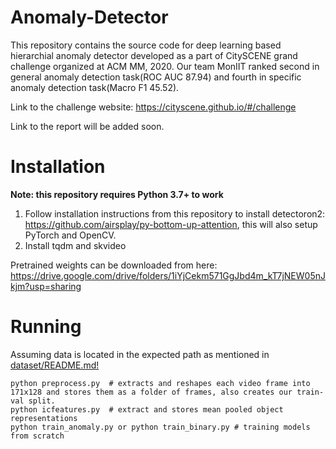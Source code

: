 # Anomaly-Detector
This repository contains the source code for deep learning based hierarchial anomaly detector developed as a part of CitySCENE grand challenge organized at ACM MM, 2020. Our team MonIIT ranked second in general anomaly detection task(ROC AUC 87.94) and fourth in specific anomaly detection task(Macro F1 45.52).

Link to the challenge website: https://cityscene.github.io/#/challenge

Link to the report will be added soon.

# Installation
**Note: this repository requires Python 3.7+ to work**
1. Follow installation instructions from this repository to install detectoron2: https://github.com/airsplay/py-bottom-up-attention, this will also setup PyTorch and OpenCV.
2. Install tqdm and skvideo

Pretrained weights can be downloaded from here: https://drive.google.com/drive/folders/1iYjCekm571GgJbd4m_kT7jNEW05nJkjm?usp=sharing

# Running
Assuming data is located in the expected path as mentioned in [dataset/README.md!](https://github.com/soumilkanwal80/Anomaly-Detector/blob/master/dataset/README.md)
```
python preprocess.py  # extracts and reshapes each video frame into 171x128 and stores them as a folder of frames, also creates our train-val split.     
python icfeatures.py  # extract and stores mean pooled object representations 
python train_anomaly.py or python train_binary.py # training models from scratch
```
